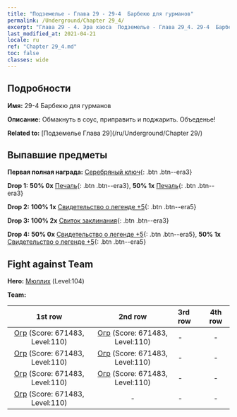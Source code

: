 ```yaml
---
title: "Подземелье - Глава 29 - 29-4  Барбекю для гурманов"
permalink: /Underground/Chapter 29_4/
excerpt: "Глава 29 - 4. Эра хаоса  Подземелье - Глава 29_4. 29-4  Барбекю для гурманов"
last_modified_at: 2021-04-21
locale: ru
ref: "Chapter 29_4.md"
toc: false
classes: wide
---
```


## Подробности

 **Имя:** 29-4  Барбекю для гурманов

 **Описание:**       Обмакнуть в соус, приправить и поджарить. Объеденье!

 **Related to:** [Подземелье Глава 29](/ru/Underground/Chapter 29/)

## Выпавшие предметы

 **Первая полная награда:** [Серебряный ключ](/ru/Items/con_693/){: .btn .btn--era3}

 **Drop 1:** **50% 0x** [Печаль](/ru/Items/her_458/){: .btn .btn--era3}, **50% 1x** [Печаль](/ru/Items/her_458/){: .btn .btn--era3}

 **Drop 2:** **100% 1x** [Свидетельство о легенде +5](/ru/Items/mat_102/){: .btn .btn--era5}

 **Drop 3:** **100% 2x** [Свиток заклинания](/ru/Items/con_694/){: .btn .btn--era3}

 **Drop 4:** **50% 0x** [Свидетельство о легенде +5](/ru/Items/mat_102/){: .btn .btn--era5}, **50% 1x** [Свидетельство о легенде +5](/ru/Items/mat_102/){: .btn .btn--era5}


## Fight against Team
 **Hero:** [Мюллих](/ru/heroes/Mullich/) (Level:104)

 **Team:**


  | 1st row | 2nd row | 3rd row | 4th row |
  |:----:|:----:|:----|:----:|
  | [Огр](/ru/units/Ogre/) (Score: 671483, Level:110)  | [Огр](/ru/units/Ogre/) (Score: 671483, Level:110)  | - | - |
  | [Огр](/ru/units/Ogre/) (Score: 671483, Level:110)  | [Огр](/ru/units/Ogre/) (Score: 671483, Level:110)  | - | - |
  | [Огр](/ru/units/Ogre/) (Score: 671483, Level:110)  | [Огр](/ru/units/Ogre/) (Score: 671483, Level:110)  | - | - |
  | [Огр](/ru/units/Ogre/) (Score: 671483, Level:110)  | - | - | - |


